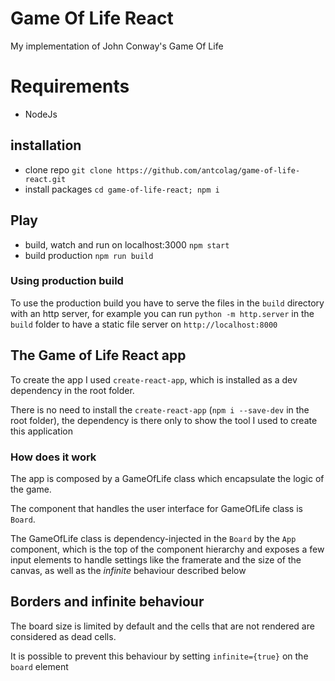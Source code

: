 # Game Of Life React

My implementation of John Conway's Game Of Life

# Requirements

- NodeJs

## installation

- clone repo `git clone https://github.com/antcolag/game-of-life-react.git`
- install packages `cd game-of-life-react; npm i`

## Play

- build, watch and run on localhost:3000 `npm start`
- build production `npm run build`

### Using production build

To use the production build you have to serve the files in the `build` directory
with an http server, for example you can run `python -m http.server` in the
`build` folder to have a static file server on `http://localhost:8000`

## The Game of Life React app

To create the app I used `create-react-app`, which is installed as a
dev dependency in the root folder.

There is no need to install the `create-react-app`
(`npm i --save-dev` in the root folder), the dependency is there only
to show the tool I used to create this application

### How does it work

The app is composed by a GameOfLife class which encapsulate
the logic of the game.

The component that handles the user interface for GameOfLife class is `Board`.

The GameOfLife class is dependency-injected in the `Board` by
the `App` component, which is the top of the component hierarchy and exposes
a few input elements to handle settings like the framerate and the size of the
canvas, as well as the *infinite* behaviour described below

## Borders and infinite behaviour

The board size is limited by default and the cells that are not rendered are
considered as dead cells.

It is possible to prevent this behaviour by setting `infinite={true}` on the
`board` element